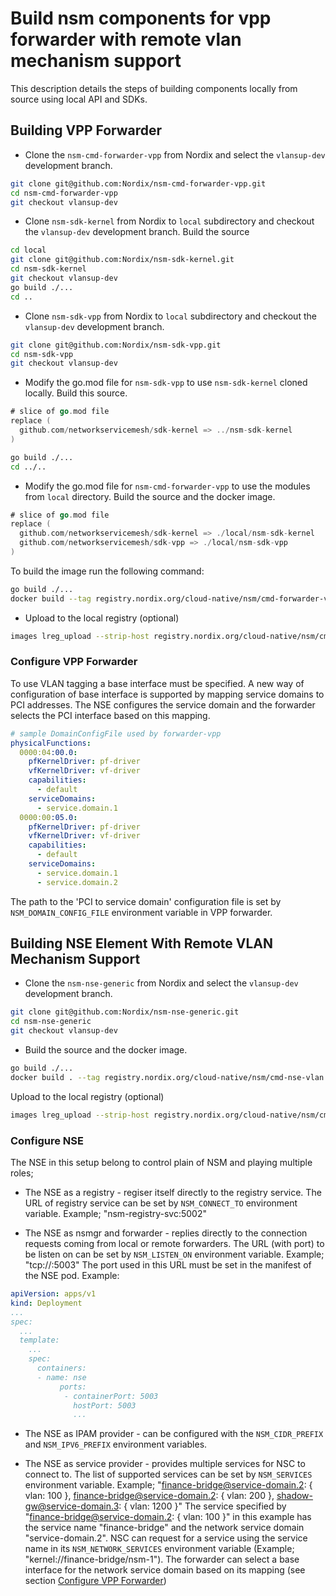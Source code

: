 # Build nsm components for vpp forwarder with remote vlan mechanism support

This description details the steps of building components locally from source using local API and SDKs.

## Building VPP Forwarder

- Clone the `nsm-cmd-forwarder-vpp` from Nordix and select the `vlansup-dev` development branch.

```bash
git clone git@github.com:Nordix/nsm-cmd-forwarder-vpp.git
cd nsm-cmd-forwarder-vpp
git checkout vlansup-dev
```

- Clone `nsm-sdk-kernel` from Nordix to `local` subdirectory and checkout the `vlansup-dev` development branch. Build the source

```bash
cd local
git clone git@github.com:Nordix/nsm-sdk-kernel.git
cd nsm-sdk-kernel
git checkout vlansup-dev
go build ./...
cd ..
```

- Clone `nsm-sdk-vpp` from Nordix to `local` subdirectory and checkout the `vlansup-dev` development branch.

```bash
git clone git@github.com:Nordix/nsm-sdk-vpp.git
cd nsm-sdk-vpp
git checkout vlansup-dev
```

- Modify the go.mod file for `nsm-sdk-vpp` to use `nsm-sdk-kernel` cloned locally. Build this source.

```go
# slice of go.mod file
replace (
  github.com/networkservicemesh/sdk-kernel => ../nsm-sdk-kernel
)
```

```bash
go build ./...
cd ../..
```

- Modify the go.mod file for `nsm-cmd-forwarder-vpp` to use the modules from `local` directory. Build the source and the docker image.

```go
# slice of go.mod file
replace (
  github.com/networkservicemesh/sdk-kernel => ./local/nsm-sdk-kernel
  github.com/networkservicemesh/sdk-vpp => ./local/nsm-sdk-vpp
)
```

To build the image run the following command:

```bash
go build ./...
docker build --tag registry.nordix.org/cloud-native/nsm/cmd-forwarder-vpp:vlansup .
```

- Upload to the local registry (optional)

```bash
images lreg_upload --strip-host registry.nordix.org/cloud-native/nsm/cmd-forwarder-vpp:vlansup
```

### Configure VPP Forwarder

To use VLAN tagging a base interface must be specified. A new way of configuration of base interface is supported by mapping service domains to PCI addresses. The NSE configures the service domain and the forwarder selects the PCI interface based on this mapping.

```yaml
# sample DomainConfigFile used by forwarder-vpp
physicalFunctions:
  0000:04:00.0:
    pfKernelDriver: pf-driver
    vfKernelDriver: vf-driver
    capabilities:
      - default
    serviceDomains:
      - service.domain.1
  0000:00:05.0:
    pfKernelDriver: pf-driver
    vfKernelDriver: vf-driver
    capabilities:
      - default
    serviceDomains:
      - service.domain.1
      - service.domain.2
```

The path to the 'PCI to service domain' configuration file is set by `NSM_DOMAIN_CONFIG_FILE` environment variable in VPP forwarder.

## Building NSE Element With Remote VLAN Mechanism Support

- Clone the `nsm-nse-generic` from Nordix and select the `vlansup-dev` development branch.

```bash
git clone git@github.com:Nordix/nsm-nse-generic.git
cd nsm-nse-generic
git checkout vlansup-dev
```

- Build the source and the docker image.

```bash
go build ./...
docker build . --tag registry.nordix.org/cloud-native/nsm/cmd-nse-vlan:vlansup
```

 Upload to the local registry (optional)

```bash
images lreg_upload --strip-host registry.nordix.org/cloud-native/nsm/cmd-nse-vlan:vlansup
```

### Configure NSE

The NSE in this setup belong to control plain of NSM and playing multiple roles;

- The NSE as a registry - regiser itself directly to the registry service. The URL of registry service can be set by `NSM_CONNECT_TO` environment variable. Example; "nsm-registry-svc:5002"

- The NSE as nsmgr and forwarder - replies directly to the connection requests coming from local or remote forwarders. The URL (with port) to be listen on can be set by `NSM_LISTEN_ON` environment variable. Example; "tcp://:5003" The port used in this URL must be set in the manifest of the NSE pod. Example:

```yaml
apiVersion: apps/v1
kind: Deployment
...
spec:
  ...
  template:
    ...
    spec:
      containers:
      - name: nse
           ports:
            - containerPort: 5003
              hostPort: 5003
              ...     
```

- The NSE as IPAM provider - can be configured with the `NSM_CIDR_PREFIX` and `NSM_IPV6_PREFIX` environment variables.

- The NSE as service provider - provides multiple services for NSC to connect to. The list of supported services can be set by `NSM_SERVICES` environment variable. Example; "finance-bridge@service-domain.2: { vlan: 100 }, finance-bridge@service-domain.2: { vlan: 200 }, shadow-gw@service-domain.3: { vlan: 1200 }" The service specified by "finance-bridge@service-domain.2: { vlan: 100 }" in this example has the service name "finance-bridge" and the network service domain "service-domain.2".
NSC can request for a service using the service name in its `NSM_NETWORK_SERVICES` environment variable (Example; "kernel://finance-bridge/nsm-1"). The forwarder can select a base interface for the network service domain based on its mapping (see section [Configure VPP Forwarder](https://github.com/Nordix/nsm-test/blob/master/doc/vpp-forwarder-vlansup-build.md#configure-vpp-forwarder))
